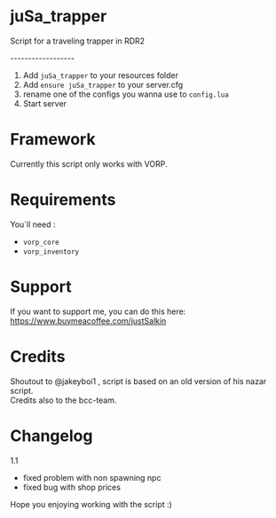# juSa_trapper
Script for a traveling trapper in RDR2

------------------<br>

1) Add ``juSa_trapper`` to your resources folder
2) Add ``ensure juSa_trapper`` to your server.cfg
3) rename one of the configs you wanna use to ``config.lua``
4) Start server

# Framework
Currently this script only works with VORP.

# Requirements
You`ll need : <br>
- ``vorp_core`` <br>
- ``vorp_inventory`` <br>

# Support

If you want to support me, you can do this here: <br>
https://www.buymeacoffee.com/justSalkin

# Credits
Shoutout to @jakeyboi1 , script is based on an old version of his nazar script. <br>
Credits also to the bcc-team.

# Changelog

1.1
- fixed problem with non spawning npc
- fixed bug with shop prices

Hope you enjoying working with the script :)
